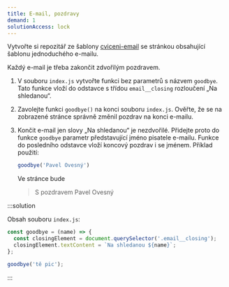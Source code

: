 ```yaml
---
title: E-mail, pozdravy
demand: 1
solutionAccess: lock
---
```


Vytvořte si repozitář ze šablony [cviceni-email](https://github.com/Czechitas-podklady-WEB/cviceni-email) se stránkou obsahující šablonu jednoduchého e-mailu.

Každý e-mail je třeba zakončit zdvořilým pozdravem.

1. V souboru `index.js` vytvořte funkci bez parametrů s názvem `goodbye`. Tato funkce vloží do odstavce s třídou `email__closing` rozloučení „Na shledanou“.
1. Zavolejte funkci `goodbye()` na konci souboru `index.js`. Ověřte, že se na zobrazené stránce správně změnil pozdrav na konci e-mailu.
1. Končit e-mail jen slovy „Na shledanou“ je nezdvořilé. Přidejte proto do funkce `goodbye` parametr představující jméno pisatele e-mailu. Funkce do posledního odstavce vloží koncový pozdrav i se jménem. Příklad použití:
   ```js
   goodbye('Pavel Ovesný')
   ```
   
   Ve stránce bude

   > S pozdravem Pavel Ovesný

:::solution

Obsah souboru `index.js`:

```js
const goodbye = (name) => {
  const closingElement = document.querySelector('.email__closing');
  closingElement.textContent = `Na shledanou ${name}`;
};

goodbye('tě pic');
```

:::
